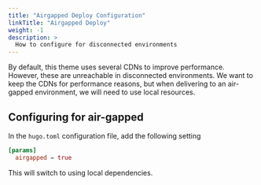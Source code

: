 ```yaml
---
title: "Airgapped Deploy Configuration"
linkTitle: "Airgapped Deploy"
weight: -1
description: >
  How to configure for disconnected environments
---
```


By default, this theme uses several CDNs to improve performance. However, these are unreachable in disconnected
environments. We want to keep the CDNs for performance reasons, but when delivering to an air-gapped environment, we
will need to use local resources.

## Configuring for air-gapped

In the `hugo.toml` configuration file, add the following setting

```toml
[params]
  airgapped = true
```

This will switch to using local dependencies.
